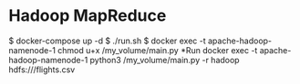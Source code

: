 # Hadoop MapReduce
$ docker-compose up -d
$ ./run.sh
$ docker exec -t apache-hadoop-namenode-1 chmod u+x /my_volume/main.py 
*Run
docker exec -t apache-hadoop-namenode-1 python3 /my_volume/main.py -r hadoop hdfs:///flights.csv

